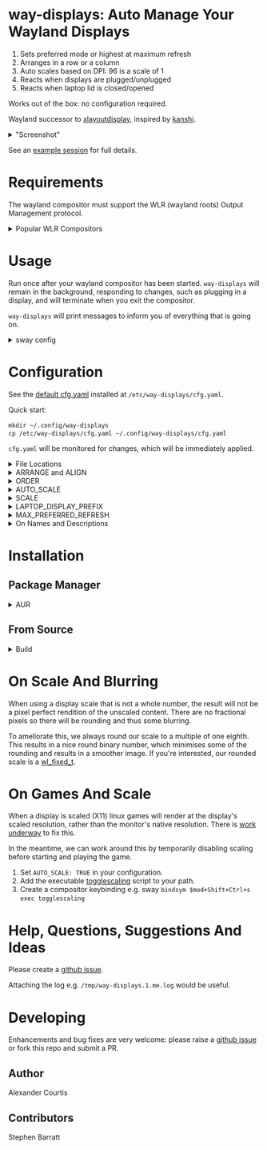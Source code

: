 # way-displays: Auto Manage Your Wayland Displays

1. Sets preferred mode or highest at maximum refresh
1. Arranges in a row or a column
1. Auto scales based on DPI: 96 is a scale of 1
1. Reacts when displays are plugged/unplugged
1. Reacts when laptop lid is closed/opened

Works out of the box: no configuration required.

Wayland successor to [xlayoutdisplay](https://github.com/alex-courtis/xlayoutdisplay), inspired by [kanshi](https://sr.ht/~emersion/kanshi/).

<details><summary>"Screenshot"</summary><br>

![layouts](doc/layouts.png)

</details>

See an [example session](doc/example-session.md) for full details.

# Requirements

The wayland compositor must support the WLR (wayland roots) Output Management protocol.

<details><summary>Popular WLR Compositors</summary><br>

* [sway](https://swaywm.org/)
* [hikari](https://hikari.acmelabs.space)
* [Way Cooler](http://way-cooler.org/)
* [Wayfire](https://github.com/WayfireWM/wayfire)
</details>

# Usage

Run once after your wayland compositor has been started. `way-displays` will remain in the background, responding to changes, such as plugging in a display, and will terminate when you exit the compositor.

`way-displays` will print messages to inform you of everything that is going on.

<details><summary>sway config</summary><br>

[sway](https://swaywm.org/) will start way-displays once on startup via the `exec` command. See `man 5 sway`.

Remove any `output` commands from your sway config file and add the following:
```
exec way-displays > /tmp/way-displays.${XDG_VTNR}.${USER}.log 2>&1
```

Look at `/tmp/way-displays.1.me.log` to see what has been going on.

</details>

# Configuration

See the [default cfg.yaml](cfg.yaml) installed at `/etc/way-displays/cfg.yaml`.

Quick start:
```
mkdir ~/.config/way-displays
cp /etc/way-displays/cfg.yaml ~/.config/way-displays/cfg.yaml
```

`cfg.yaml` will be monitored for changes, which will be immediately applied.

<details><summary>File Locations</summary><br>

The following are used, in order:
* `$XDG_CONFIG_HOME/way-displays/cfg.yaml`
* `$HOME/.config/way-displays/cfg.yaml`
* `/usr/local/etc/way-displays/cfg.yaml`
* `/etc/way-displays/cfg.yaml`

</details>

<details><summary>ARRANGE and ALIGN</summary><br>

The default is to arrange in a row, aligned at the top of the displays. This is very configurable:

![layouts](doc/layouts.png)

`ARRANGE` may be a `ROW` (left to right) or a `COLUMN` (top to bottom).

`ALIGN` for a `ROW` may be `TOP`, `MIDDLE`, `BOTTOM`.

`ALIGN` for a `COLUMN` may be `LEFT`, `MIDDLE`, `RIGHT`.

Layout to suit you e.g. top to bottom, aligned in the centre:
```yaml
# Arrange displays in a ROW (default, left to right) or a COLUMN (top to bottom)
ARRANGE: COLUMN

# Align ROWs at the TOP (default), MIDDLE or BOTTOM
# Align COLUMNs at the LEFT (default), MIDDLE or RIGHT
ALIGN: MIDDLE
```

</details>

<details><summary>ORDER</summary><br>

The default `ROW` (left to right) or `COLUMN` (top to bottom) `ORDER` is simply the order in which the displays are discovered.

Define your own e.g.:
```yaml
ORDER:
    - 'DP-2'
    - 'Monitor Maker ABC123'
```

</details>

<details><summary>AUTO_SCALE</summary><br>

The default is to scale each display by DPI.

This may be disabled and scale 1 will be used, unless a `SCALE` has been specified.

```yaml
AUTO_SCALE: false
```

</details>

<details><summary>SCALE</summary><br>

Auto scale may be overridden with custom scales for each display e.g.
```yaml
SCALE:
    - NAME_DESC: 'Monitor Maker ABC123'
      SCALE: 1.75
```

</details>

<details><summary>LAPTOP_DISPLAY_PREFIX</summary><br>

Laptop displays usually start with `eDP` e.g. `eDP-1`. This may be overridden if your laptop is different e.g.:
```yaml
LAPTOP_DISPLAY_PREFIX: 'eDPP'
```

</details>

<details><summary>MAX_PREFERRED_REFRESH</summary><br>

Use the maximum refresh rate for resolution of the preferred mode. e.g.
```yaml
MAX_PREFERRED_REFRESH:
  - 'Monitor Maker ABC123'
  - 'HDMI-1'
```
Warning: this may result in an unusable display.

</details>

<details><summary>On Names and Descriptions</summary><br>
You can configure displays by name or description. You can find these by looking at the logs e.g.

```
DP-3 Arrived:
    name:     'DP-3'
    desc:     'Unknown Monitor Maker ABC123 (DP-3 via HDMI)'
```

It is recommended to use the description rather than the name, as the name may change over time and will most likely be different on different PCs.

The description does contain information about how it is connected, so strip that out. In the above example, you would use the description `Monitor Maker ABC123`.

</details>

# Installation

## Package Manager

<details><summary>AUR</summary><br>

[way-displays](https://aur.archlinux.org/packages/way-displays/)

Install with your favourite AUR package manager e.g. `pacaur -S way-displays`
</details>

## From Source

<details><summary>Build</summary>

### Dependencies
* gcc
* wayland
* wayland-protocols
* wlroots
* libinput
* yaml-cpp

Most will be available if you are running a wlroots based compositor like sway.

yaml-cpp will need to be installed via your distribution's package manager.

### Build

```
git clone git@github.com:alex-courtis/way-displays.git
cd way-displays
make
```

### Install / Uninstall

```
sudo make install
sudo make uninstall
```
</details>

# On Scale And Blurring

When using a display scale that is not a whole number, the result will not be a pixel perfect rendition of the unscaled content. There are no fractional pixels so there will be rounding and thus some blurring.

To ameliorate this, we always round our scale to a multiple of one eighth. This results in a nice round binary number, which minimises some of the rounding and results in a smoother image. If you're interested, our rounded scale is a [wl_fixed_t](https://wayland.freedesktop.org/docs/html/apb.html).

# On Games And Scale

When a display is scaled (X11) linux games will render at the display's scaled resolution, rather than the monitor's native resolution. There is [work underway](https://gitlab.freedesktop.org/wlroots/wlroots/-/issues/2125) to fix this.

In the meantime, we can work around this by temporarily disabling scaling before starting and playing the game.

1. Set `AUTO_SCALE: TRUE` in your configuration.
1. Add the executable [togglescaling](https://github.com/alex-courtis/arch/blob/master/bin/togglescaling) script to your path.
1. Create a compositor keybinding e.g. sway `bindsym $mod+Shift+Ctrl+s exec togglescaling`

# Help, Questions, Suggestions And Ideas

Please create a [github issue](https://github.com/alex-courtis/way-displays/issues).

Attaching the log e.g. `/tmp/way-displays.1.me.log` would be useful.

# Developing

Enhancements and bug fixes are very welcome: please raise a [github issue](https://github.com/alex-courtis/way-displays/issues) or fork this repo and submit a PR.

## Author

Alexander Courtis

## Contributors

Stephen Barratt
